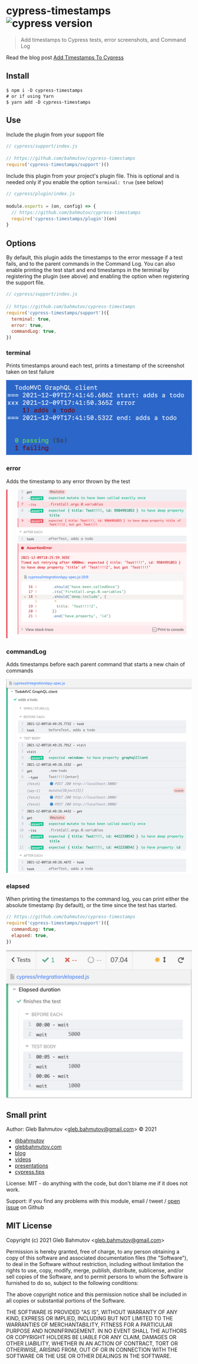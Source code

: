 # cypress-timestamps ![cypress version](https://img.shields.io/badge/cypress-9.7.0-brightgreen)

> Add timestamps to Cypress tests, error screenshots, and Command Log

Read the blog post [Add Timestamps To Cypress](https://glebbahmutov.com/blog/cypress-timestamps/)

## Install

```shell
$ npm i -D cypress-timestamps
# or if using Yarn
$ yarn add -D cypress-timestamps
```

## Use

Include the plugin from your support file

```js
// cypress/support/index.js

// https://github.com/bahmutov/cypress-timestamps
require('cypress-timestamps/support')()
```

Include this plugin from your project's plugin file. This is optional and is needed only if you enable the option `terminal: true` (see below)

```js
// cypress/plugin/index.js

module.exports = (on, config) => {
  // https://github.com/bahmutov/cypress-timestamps
  require('cypress-timestamps/plugin')(on)
}
```

## Options

By default, this plugin adds the timestamps to the error message if a test fails, and to the parent commands in the Command Log. You can also enable printing the test start and end timestamps in the terminal by registering the plugin (see above) and enabling the option when registering the support file.

```js
// cypress/support/index.js

// https://github.com/bahmutov/cypress-timestamps
require('cypress-timestamps/support')({
  terminal: true,
  error: true,
  commandLog: true,
})
```

### terminal

Prints timestamps around each test, prints a timestamp of the screenshot taken on test failure

![Terminal timestamps](./images/screenshot-timestamp.png)

### error

Adds the timestamp to any error thrown by the test

![Error timestamp](./images/timestamp-error.png)

### commandLog

Adds timestamps before each parent command that starts a new chain of commands

![Command Log timestamps](./images/parent-timestamps.png)

### elapsed

When printing the timestamps to the command log, you can print either the absolute timestamp (by default), or the time since the test has started.

```js
// https://github.com/bahmutov/cypress-timestamps
require('cypress-timestamps/support')({
  commandLog: true,
  elapsed: true,
})
```

![Time since the test started for each command](./images/elapsed.png)

## Small print

Author: Gleb Bahmutov &lt;gleb.bahmutov@gmail.com&gt; &copy; 2021

- [@bahmutov](https://twitter.com/bahmutov)
- [glebbahmutov.com](https://glebbahmutov.com)
- [blog](https://glebbahmutov.com/blog)
- [videos](https://www.youtube.com/glebbahmutov)
- [presentations](https://slides.com/bahmutov)
- [cypress.tips](https://cypress.tips)

License: MIT - do anything with the code, but don't blame me if it does not work.

Support: if you find any problems with this module, email / tweet /
[open issue](https://github.com/bahmutov/cypress-timestamps/issues) on Github

## MIT License

Copyright (c) 2021 Gleb Bahmutov &lt;gleb.bahmutov@gmail.com&gt;

Permission is hereby granted, free of charge, to any person
obtaining a copy of this software and associated documentation
files (the "Software"), to deal in the Software without
restriction, including without limitation the rights to use,
copy, modify, merge, publish, distribute, sublicense, and/or sell
copies of the Software, and to permit persons to whom the
Software is furnished to do so, subject to the following
conditions:

The above copyright notice and this permission notice shall be
included in all copies or substantial portions of the Software.

THE SOFTWARE IS PROVIDED "AS IS", WITHOUT WARRANTY OF ANY KIND,
EXPRESS OR IMPLIED, INCLUDING BUT NOT LIMITED TO THE WARRANTIES
OF MERCHANTABILITY, FITNESS FOR A PARTICULAR PURPOSE AND
NONINFRINGEMENT. IN NO EVENT SHALL THE AUTHORS OR COPYRIGHT
HOLDERS BE LIABLE FOR ANY CLAIM, DAMAGES OR OTHER LIABILITY,
WHETHER IN AN ACTION OF CONTRACT, TORT OR OTHERWISE, ARISING
FROM, OUT OF OR IN CONNECTION WITH THE SOFTWARE OR THE USE OR
OTHER DEALINGS IN THE SOFTWARE.
